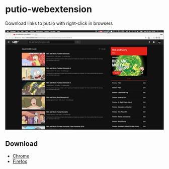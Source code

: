 # putio-webextension

Download links to put.io with right-click in browsers

<img src="./screenshots/usage.gif" />

## Download

- [Chrome](https://chrome.google.com/webstore/detail/putio/gmlaklldebhgnhfoppklejnjcmndcehf)
- [Firefox](https://addons.mozilla.org/en-US/firefox/addon/put-io/)
